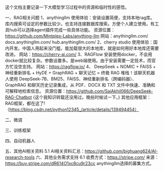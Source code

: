 这个文档主要记录一下大模型学习过程中的资源和临时性的感悟。

一、RAG相关问题
	1、anythingllm 使用体验：安装设置简便，支持本地rag库。库内搜索可设定的参数比较少。也支持连接数据库搜索。方便个人建立使用。有工具hub可以选择agent插件完成一些具体功能。
		资源位置：https://github.com/Mintplex-Labs/anything-llm
		网站：anythingllm.com/ docs.anythingllm.com/ hub.anythingllm.com/
	2、cherry studio 使用体验：国内开发。中国人用起来没门槛，能加载很大的本地库，就是如何用好本地库还需要改进。
 		网站：https://cherry-ai.com/
   	3、RAGFlow 安装使用docker，不会用docker就比较复杂。参数设置多。是web端使用。由于安装需要一定技术，而官方忙没空支持。
    		网站：https://ragflow.io/
  	4、 DeepSeek + NOMIC + FAISS + 神经重新排名 + HyDE + GraphRAG + 聊天记忆 = 终极 RAG 堆栈！该聊天机器人使用 DeepSeek-7B、BM25、FAISS、神经重新排名（跨编码器）、GraphRAG 和聊天历史记录集成，从 PDF、DOCX 和 TXT 文件中快速、准确和可解释地检索信息。
   		资源位置：https://github.com/SaiAkhil066/DeepSeek-RAG-Chatbot
     		{这个我知识转载还没用过。晚些时候试一下。}
       其他应用框架：RAG框架，都在这了!（https://blog.csdn.net/python12345_/article/details/139494454）


二、微调

三、训练框架

四、自动机器人

五、其他AI相关资料
	5.1 AI相关资料汇总：https://github.com/bighuang624/AI-research-tools
六、其他业务需求支持
	6.1 收费方式：https://stripe.com/  来源：https://buy.stripe.com/dR614O1xc8cu9r23cc  anythingllm选择的募集方式。
 
